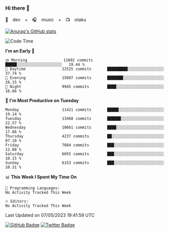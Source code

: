 ### Hi there 👋

🚀　dev　+　🎧　music　+　📺　otaku


[![Anurag's GitHub stats](https://github-readme-stats.vercel.app/api?username=koheitasaka&count_private=true&show_icons=true&theme=monokai)](https://github.com/koheitasaka/github-readme-stats)

<!--START_SECTION:waka-->
![Code Time](http://img.shields.io/badge/Code%20Time-1%2C161%20hrs%2023%20mins-blue)

**I'm an Early 🐤** 

```text
🌞 Morning                11602 commits       █████░░░░░░░░░░░░░░░░░░░░   19.44 % 
🌆 Daytime                22525 commits       █████████░░░░░░░░░░░░░░░░   37.74 % 
🌃 Evening                15607 commits       ███████░░░░░░░░░░░░░░░░░░   26.15 % 
🌙 Night                  9945 commits        ████░░░░░░░░░░░░░░░░░░░░░   16.66 % 
```
📅 **I'm Most Productive on Tuesday** 

```text
Monday                   11421 commits       █████░░░░░░░░░░░░░░░░░░░░   19.14 % 
Tuesday                  13468 commits       ██████░░░░░░░░░░░░░░░░░░░   22.57 % 
Wednesday                10661 commits       ████░░░░░░░░░░░░░░░░░░░░░   17.86 % 
Thursday                 4237 commits        ██░░░░░░░░░░░░░░░░░░░░░░░   07.10 % 
Friday                   7684 commits        ███░░░░░░░░░░░░░░░░░░░░░░   12.88 % 
Saturday                 6055 commits        ███░░░░░░░░░░░░░░░░░░░░░░   10.15 % 
Sunday                   6153 commits        ███░░░░░░░░░░░░░░░░░░░░░░   10.31 % 
```


📊 **This Week I Spent My Time On** 

```text
💬 Programming Languages: 
No Activity Tracked This Week

🔥 Editors: 
No Activity Tracked This Week
```


 Last Updated on 07/05/2023 19:41:59 UTC
<!--END_SECTION:waka-->

[![GitHub Badge](https://img.shields.io/badge/GitHub-100000?style=for-the-badge&logo=github&logoColor=white)](https://github.com/koheitasaka)
[![Twitter Badge](https://img.shields.io/badge/Twitter-1DA1F2?style=for-the-badge&logo=twitter&logoColor=white)](https://twitter.com/sleep_asleep_)
